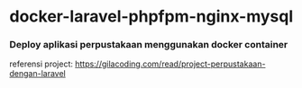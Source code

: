 # docker-laravel-phpfpm-nginx-mysql

### Deploy aplikasi perpustakaan menggunakan docker container

referensi project: https://gilacoding.com/read/project-perpustakaan-dengan-laravel
